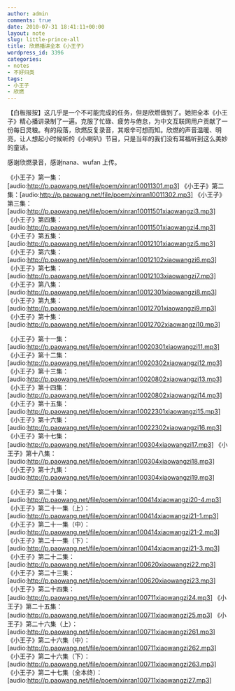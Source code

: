 ```yaml
---
author: admin
comments: true
date: 2010-07-31 18:41:11+00:00
layout: note
slug: little-prince-all
title: 欣燃播讲全本《小王子》
wordpress_id: 3396
categories:
- notes
- 不好归类
tags:
- 小王子
- 欣燃
---
```


【白板报按】这几乎是一个不可能完成的任务，但是欣燃做到了。她把全本《小王子》精心播讲录制了一遍。克服了忙碌、疲劳与倦怠，为中文互联网用户贡献了一份每日灵粮。有的段落，欣燃反复录音，其艰辛可想而知。欣燃的声音温暖、明亮，让人想起小时候听的《小喇叭》节目，只是当年的我们没有耳福听到这么美妙的童话。

感谢欣燃录音，感谢nana、wufan 上传。

《小王子》第一集：[audio:http://p.paowang.net/file/poem/xinran10011301.mp3]
《小王子》第二集：[audio:http://p.paowang.net/file/poem/xinran10011302.mp3]
《小王子》第三集：[audio:http://p.paowang.net/file/poem/xinran10011501xiaowangzi3.mp3]
《小王子》第四集：[audio:http://p.paowang.net/file/poem/xinran10011501xiaowangzi4.mp3]
《小王子》第五集：[audio:http://p.paowang.net/file/poem/xinran10012101xiaowangzi5.mp3]
《小王子》第六集：[audio:http://p.paowang.net/file/poem/xinran10012102xiaowangzi6.mp3]
《小王子》第七集：[audio:http://p.paowang.net/file/poem/xinran10012103xiaowangzi7.mp3]
《小王子》第八集：[audio:http://p.paowang.net/file/poem/xinran10012301xiaowangzi8.mp3]
《小王子》第九集：[audio:http://p.paowang.net/file/poem/xinran10012701xiaowangzi9.mp3]
《小王子》第十集：[audio:http://p.paowang.net/file/poem/xinran10012702xiaowangzi10.mp3]

《小王子》第十一集：[audio:http://p.paowang.net/file/poem/xinran10020301xiaowangzi11.mp3]
《小王子》第十二集：[audio:http://p.paowang.net/file/poem/xinran10020302xiaowangzi12.mp3]
《小王子》第十三集：[audio:http://p.paowang.net/file/poem/xinran10020802xiaowangzi13.mp3]
《小王子》第十四集：[audio:http://p.paowang.net/file/poem/xinran10020802xiaowangzi14.mp3]
《小王子》第十五集：[audio:http://p.paowang.net/file/poem/xinran10022301xiaowangzi15.mp3]
《小王子》第十六集：[audio:http://p.paowang.net/file/poem/xinran10022302xiaowangzi16.mp3]
《小王子》第十七集：[audio:http://p.paowang.net/file/poem/xinran100304xiaowangzi17.mp3]
《小王子》第十八集：[audio:http://p.paowang.net/file/poem/xinran100304xiaowangzi18.mp3]
《小王子》第十九集：[audio:http://p.paowang.net/file/poem/xinran100304xiaowangzi19.mp3]

《小王子》第二十集：[audio:http://p.paowang.net/file/poem/xinran100414xiaowangzi20-4.mp3]
《小王子》第二十一集（上）：[audio:http://p.paowang.net/file/poem/xinran100414xiaowangzi21-1.mp3]
《小王子》第二十一集（中）：[audio:http://p.paowang.net/file/poem/xinran100414xiaowangzi21-2.mp3]
《小王子》第二十一集（下）：[audio:http://p.paowang.net/file/poem/xinran100414xiaowangzi21-3.mp3]
《小王子》第二十二集：[audio:http://p.paowang.net/file/poem/xinran100620xiaowangzi22.mp3]
《小王子》第二十三集：[audio:http://p.paowang.net/file/poem/xinran100620xiaowangzi23.mp3]
《小王子》第二十四集：[audio:http://p.paowang.net/file/poem/xinran100711xiaowangzi24.mp3]
《小王子》第二十五集：[audio:http://p.paowang.net/file/poem/xinran100711xiaowangzi25.mp3]
《小王子》第二十六集（上）：[audio:http://p.paowang.net/file/poem/xinran100711xiaowangzi261.mp3]
《小王子》第二十六集（中）：[audio:http://p.paowang.net/file/poem/xinran100711xiaowangzi262.mp3]
《小王子》第二十六集（下）：[audio:http://p.paowang.net/file/poem/xinran100711xiaowangzi263.mp3]
《小王子》第二十七集（全本终）：[audio:http://p.paowang.net/file/poem/xinran100711xiaowangzi27.mp3]
